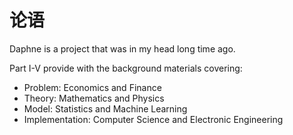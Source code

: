 # 论语

Daphne is a project that was in my head long time ago.

Part I-V provide with the background materials covering:
- Problem: Economics and Finance
- Theory: Mathematics and Physics
- Model: Statistics and Machine Learning
- Implementation: Computer Science and Electronic Engineering
